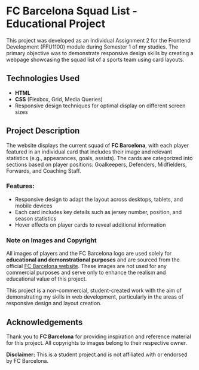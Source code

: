# FC Barcelona Squad List - Educational Project

This project was developed as an Individual Assignment 2 for the Frontend Development (FFU1100) module during Semester 1 of my studies. The primary objective was to demonstrate responsive design skills by creating a webpage showcasing the squad list of a sports team using card layouts.

## Technologies Used
- **HTML**
- **CSS** (Flexbox, Grid, Media Queries)
- Responsive design techniques for optimal display on different screen sizes

## Project Description
The website displays the current squad of **FC Barcelona**, with each player featured in an individual card that includes their image and relevant statistics (e.g., appearances, goals, assists). The cards are categorized into sections based on player positions: Goalkeepers, Defenders, Midfielders, Forwards, and Coaching Staff.

### Features:
- Responsive design to adapt the layout across desktops, tablets, and mobile devices
- Each card includes key details such as jersey number, position, and season statistics
- Hover effects on player cards to reveal additional information

### Note on Images and Copyright
All images of players and the FC Barcelona logo are used solely for **educational and demonstrational purposes** and are sourced from the official [FC Barcelona website](https://www.fcbarcelona.com/en/football/first-team/players#midfielders). These images are not used for any commercial purposes and serve only to enhance the realism and educational value of this project.

This project is a non-commercial, student-created work with the aim of demonstrating my skills in web development, particularly in the areas of responsive design and layout creation.

## Acknowledgements
Thank you to **FC Barcelona** for providing inspiration and reference material for this project. All copyrights to images belong to their respective owner.

**Disclaimer:** This is a student project and is not affiliated with or endorsed by FC Barcelona.

